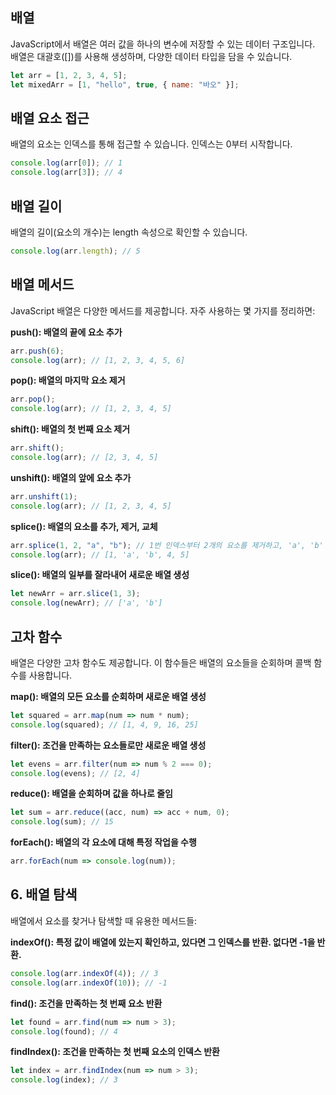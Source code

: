 ## 배열
JavaScript에서 배열은 여러 값을 하나의 변수에 저장할 수 있는 데이터 구조입니다.\
배열은 대괄호([])를 사용해 생성하며, 다양한 데이터 타입을 담을 수 있습니다.

```javascript
let arr = [1, 2, 3, 4, 5];
let mixedArr = [1, "hello", true, { name: "바오" }];
```

##  배열 요소 접근
배열의 요소는 인덱스를 통해 접근할 수 있습니다. 인덱스는 0부터 시작합니다.

```javascript
console.log(arr[0]); // 1
console.log(arr[3]); // 4
```
## 배열 길이
배열의 길이(요소의 개수)는 length 속성으로 확인할 수 있습니다.

```javascript
console.log(arr.length); // 5
```

## 배열 메서드
JavaScript 배열은 다양한 메서드를 제공합니다. 자주 사용하는 몇 가지를 정리하면:

**push(): 배열의 끝에 요소 추가**

```javascript
arr.push(6);
console.log(arr); // [1, 2, 3, 4, 5, 6]
```
**pop(): 배열의 마지막 요소 제거**
```javascript
arr.pop();
console.log(arr); // [1, 2, 3, 4, 5]
```
**shift(): 배열의 첫 번째 요소 제거**

```javascript
arr.shift();
console.log(arr); // [2, 3, 4, 5]
```
**unshift(): 배열의 앞에 요소 추가**
```javascript
arr.unshift(1);
console.log(arr); // [1, 2, 3, 4, 5]
```
**splice(): 배열의 요소를 추가, 제거, 교체**
```javascript
arr.splice(1, 2, "a", "b"); // 1번 인덱스부터 2개의 요소를 제거하고, 'a', 'b' 추가
console.log(arr); // [1, 'a', 'b', 4, 5]
```
**slice(): 배열의 일부를 잘라내어 새로운 배열 생성**

```javascript
let newArr = arr.slice(1, 3);
console.log(newArr); // ['a', 'b']
```
## 고차 함수
배열은 다양한 고차 함수도 제공합니다. 이 함수들은 배열의 요소들을 순회하며 콜백 함수를 사용합니다.

**map(): 배열의 모든 요소를 순회하며 새로운 배열 생성**

```javascript
let squared = arr.map(num => num * num);
console.log(squared); // [1, 4, 9, 16, 25]
```
**filter(): 조건을 만족하는 요소들로만 새로운 배열 생성**

```javascript
let evens = arr.filter(num => num % 2 === 0);
console.log(evens); // [2, 4]
```
**reduce(): 배열을 순회하며 값을 하나로 줄임**

```javascript
let sum = arr.reduce((acc, num) => acc + num, 0);
console.log(sum); // 15
```
**forEach(): 배열의 각 요소에 대해 특정 작업을 수행**

```javascript
arr.forEach(num => console.log(num));
```

## 6. 배열 탐색
배열에서 요소를 찾거나 탐색할 때 유용한 메서드들:

**indexOf(): 특정 값이 배열에 있는지 확인하고, 있다면 그 인덱스를 반환. 없다면 -1을 반환.**

```javascript
console.log(arr.indexOf(4)); // 3
console.log(arr.indexOf(10)); // -1
```
**find(): 조건을 만족하는 첫 번째 요소 반환**

```javascript
let found = arr.find(num => num > 3);
console.log(found); // 4
```
**findIndex(): 조건을 만족하는 첫 번째 요소의 인덱스 반환**

```javascript
let index = arr.findIndex(num => num > 3);
console.log(index); // 3
```